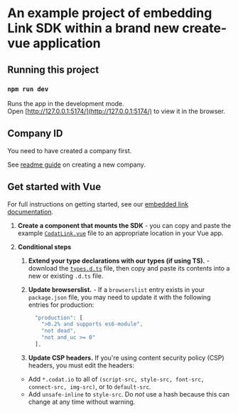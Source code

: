 # An example project of embedding Link SDK within a brand new create-vue application

## Running this project

### `npm run dev`

Runs the app in the development mode.\
Open [http://127.0.0.1:5174/](http://127.0.0.1:5174/) to view it in the browser.

## Company ID

You need to have created a company first.

See <a href="https://github.com/codatio/sdk-link/tree/main#create-a-new-company" target="_blank">readme guide</a> on creating a new company.

## Get started with Vue

For full instructions on getting started, see our [embedded link documentation](https://docs.codat.io/auth-flow/authorize-embedded-link#get-started).

1. **Create a component that mounts the SDK** - you can copy and paste the example <a href="./src/components/CodatLink.vue" target="_blank">`CodatLink.vue`</a> file to an appropriate location in your Vue app.
2. **Conditional steps**

   1. **Extend your type declarations with our types (if using TS).** - download the <a href="https://github.com/codatio/sdk-link/blob/main/snippets/types.d.ts" target="_blank"> `types.d.ts`</a> file, then copy and paste its contents into a new or existing `.d.ts` file.

   2. **Update browserslist.** - If a `browserslist` entry exists in your `package.json` file, you may need to update it with the following entries for production:
      ```js
        "production": [
          ">0.2% and supports es6-module",
          "not dead",
          "not and_uc >= 0"
        ],
      ```
   3. **Update CSP headers.** If you're using content security policy (CSP) headers, you must edit the headers:

   - Add `*.codat.io` to all of `(script-src, style-src, font-src, connect-src, img-src)`, or to `default-src`.
   - Add `unsafe-inline` to `style-src`. Do _not_ use a hash because this can change at any time without warning.
